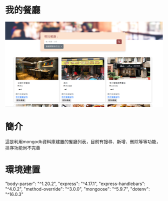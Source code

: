 # 我的餐廳
![image](https://github.com/keoo156/restaurant-node-practice/blob/master/%E8%9E%A2%E5%B9%95%E6%93%B7%E5%8F%96%E7%95%AB%E9%9D%A2%202023-04-14%20134534.png)
# 簡介
這是利用mongodb資料庫建置的餐廳列表，目前有搜尋、新增、刪除等等功能，排序功能尚不完善
# 環境建置
"body-parser": "^1.20.2",
    "express": "^4.17.1",
    "express-handlebars": "^4.0.2",
    "method-override": "^3.0.0",
    "mongoose": "^5.9.7",
    "dotenv": "^16.0.3"
